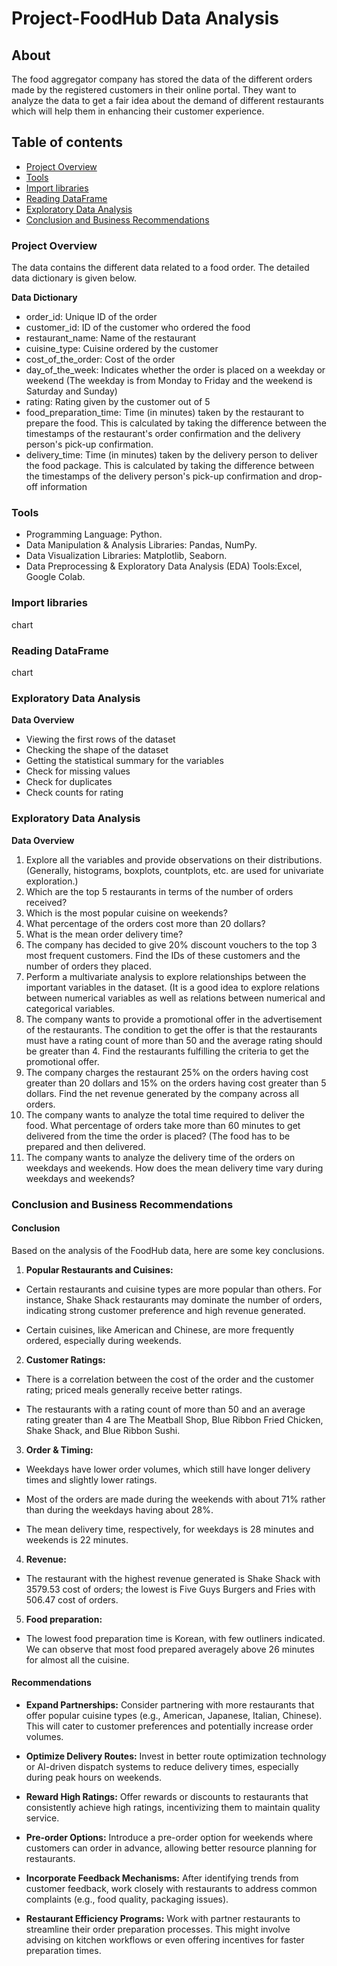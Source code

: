 # Project-FoodHub Data Analysis

## About

The food aggregator company has stored the data of the different orders made by the registered customers in their online portal. They want to analyze the data to get a fair idea about the demand of different restaurants which will help them in enhancing their customer experience.

## Table of contents

- [Project Overview](#project-overview)
- [Tools](#tools)
- [Import libraries](#import-libraries)
- [Reading DataFrame](#reading-dataframe)
- [Exploratory Data Analysis](#exploratory-data-analysis)
- [Conclusion and Business Recommendations](#conclusion-and-business-recommendations)

### Project Overview

The data contains the different data related to a food order. The detailed data dictionary is given below.

**Data Dictionary**

- order_id: Unique ID of the order
- customer_id: ID of the customer who ordered the food
- restaurant_name: Name of the restaurant
- cuisine_type: Cuisine ordered by the customer
- cost_of_the_order: Cost of the order
- day_of_the_week: Indicates whether the order is placed on a weekday or weekend (The weekday is from Monday to Friday and the weekend is Saturday and Sunday)
- rating: Rating given by the customer out of 5
- food_preparation_time: Time (in minutes) taken by the restaurant to prepare the food. This is calculated by taking the difference between the timestamps of the restaurant's order confirmation and the delivery person's pick-up confirmation.
- delivery_time: Time (in minutes) taken by the delivery person to deliver the food package. This is calculated by taking the difference between the timestamps of the delivery person's pick-up confirmation and drop-off information

### Tools
- Programming Language: Python.
- Data Manipulation & Analysis Libraries: Pandas, NumPy.
- Data Visualization Libraries: Matplotlib, Seaborn.
- Data Preprocessing & Exploratory Data Analysis (EDA) Tools:Excel, Google Colab.
  
### Import libraries
chart

### Reading DataFrame
chart

### Exploratory Data Analysis
**Data Overview**

- Viewing the first rows of the dataset
- Checking the shape of the dataset
- Getting the statistical summary for the variables
- Check for missing values
- Check for duplicates
- Check counts for rating
  
### Exploratory Data Analysis

**Data Overview**

1. Explore all the variables and provide observations on their distributions. (Generally, histograms, boxplots, countplots, etc. are used for univariate exploration.)
2. Which are the top 5 restaurants in terms of the number of orders received?
3. Which is the most popular cuisine on weekends?
4. What percentage of the orders cost more than 20 dollars?
5. What is the mean order delivery time?
6. The company has decided to give 20% discount vouchers to the top 3 most frequent customers. Find the IDs of these customers and the number of orders they placed.
7.  Perform a multivariate analysis to explore relationships between the important variables in the dataset. (It is a good idea to explore relations between numerical variables as well as relations between numerical and categorical variables.
8. The company wants to provide a promotional offer in the advertisement of the restaurants. The condition to get the offer is that the restaurants must have a rating count of more than 50 and the average rating should be greater than 4. Find the restaurants fulfilling the criteria to get the promotional offer.
9. The company charges the restaurant 25% on the orders having cost greater than 20 dollars and 15% on the orders having cost greater than 5 dollars. Find the net revenue generated by the company across all orders.
10. The company wants to analyze the total time required to deliver the food. What percentage of orders take more than 60 minutes to get delivered from the time the order is placed? (The food has to be prepared and then delivered.
11. The company wants to analyze the delivery time of the orders on weekdays and weekends. How does the mean delivery time vary during weekdays and weekends?


### Conclusion and Business Recommendations

#### **Conclusion**

Based on the analysis of the FoodHub data, here are some key conclusions.

1. **Popular Restaurants and Cuisines:**
- Certain restaurants and cuisine types are more popular than others. For instance, Shake Shack restaurants may dominate the number of orders, indicating strong customer preference and high revenue generated.

- Certain cuisines, like American and Chinese, are more frequently ordered, especially during weekends.

2. **Customer Ratings:**
- There is a correlation between the cost of the order and the customer rating; priced meals generally receive better ratings.

- The restaurants with a rating count of more than 50 and an average rating greater than 4 are The Meatball Shop, Blue Ribbon Fried Chicken, Shake Shack, and Blue Ribbon Sushi.

3. **Order & Timing:**
- Weekdays have lower order volumes, which still have longer delivery times and slightly lower ratings.

- Most of the orders are made during the weekends with about 71% rather than during the weekdays having about 28%.

- The mean delivery time, respectively, for weekdays is 28 minutes and weekends is 22 minutes.

4. **Revenue:**
- The restaurant with the highest revenue generated is Shake Shack with 3579.53 cost of orders; the lowest is Five Guys Burgers and Fries with 506.47 cost of orders.
  
5. **Food preparation:**
- The lowest food preparation time is Korean, with few outliners indicated.
We can observe that most food prepared averagely above 26 minutes for almost all the cuisine.

#### **Recommendations**

- **Expand Partnerships:** Consider partnering with more restaurants that offer popular cuisine types (e.g., American, Japanese, Italian, Chinese). This will cater to customer preferences and potentially increase order volumes.

- **Optimize Delivery Routes:** Invest in better route optimization technology or AI-driven dispatch systems to reduce delivery times, especially during peak hours on weekends.

- **Reward High Ratings:** Offer rewards or discounts to restaurants that consistently achieve high ratings, incentivizing them to maintain quality service.

- **Pre-order Options:** Introduce a pre-order option for weekends where customers can order in advance, allowing better resource planning for restaurants.

- **Incorporate Feedback Mechanisms:** After identifying trends from customer feedback, work closely with restaurants to address common complaints (e.g., food quality, packaging issues).

 - **Restaurant Efficiency Programs:** Work with partner restaurants to streamline their order preparation processes. This might involve advising on kitchen workflows or even offering incentives for faster preparation times.
    
